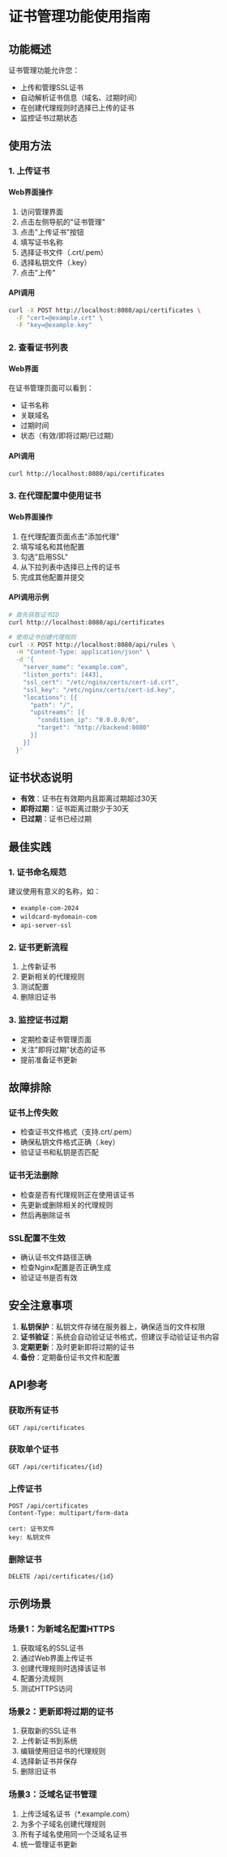 # 证书管理功能使用指南

## 功能概述

证书管理功能允许您：
- 上传和管理SSL证书
- 自动解析证书信息（域名、过期时间）
- 在创建代理规则时选择已上传的证书
- 监控证书过期状态

## 使用方法

### 1. 上传证书

#### Web界面操作
1. 访问管理界面
2. 点击左侧导航的"证书管理"
3. 点击"上传证书"按钮
4. 填写证书名称
5. 选择证书文件（.crt/.pem）
6. 选择私钥文件（.key）
7. 点击"上传"

#### API调用
```bash
curl -X POST http://localhost:8080/api/certificates \
  -F "cert=@example.crt" \
  -F "key=@example.key"
```

### 2. 查看证书列表

#### Web界面
在证书管理页面可以看到：
- 证书名称
- 关联域名
- 过期时间
- 状态（有效/即将过期/已过期）

#### API调用
```bash
curl http://localhost:8080/api/certificates
```

### 3. 在代理配置中使用证书

#### Web界面操作
1. 在代理配置页面点击"添加代理"
2. 填写域名和其他配置
3. 勾选"启用SSL"
4. 从下拉列表中选择已上传的证书
5. 完成其他配置并提交

#### API调用示例
```bash
# 首先获取证书ID
curl http://localhost:8080/api/certificates

# 使用证书创建代理规则
curl -X POST http://localhost:8080/api/rules \
  -H "Content-Type: application/json" \
  -d '{
    "server_name": "example.com",
    "listen_ports": [443],
    "ssl_cert": "/etc/nginx/certs/cert-id.crt",
    "ssl_key": "/etc/nginx/certs/cert-id.key",
    "locations": [{
      "path": "/",
      "upstreams": [{
        "condition_ip": "0.0.0.0/0",
        "target": "http://backend:8080"
      }]
    }]
  }'
```

## 证书状态说明

- **有效**：证书在有效期内且距离过期超过30天
- **即将过期**：证书距离过期少于30天
- **已过期**：证书已经过期

## 最佳实践

### 1. 证书命名规范
建议使用有意义的名称，如：
- `example-com-2024`
- `wildcard-mydomain-com`
- `api-server-ssl`

### 2. 证书更新流程
1. 上传新证书
2. 更新相关的代理规则
3. 测试配置
4. 删除旧证书

### 3. 监控证书过期
- 定期检查证书管理页面
- 关注"即将过期"状态的证书
- 提前准备证书更新

## 故障排除

### 证书上传失败
- 检查证书文件格式（支持.crt/.pem）
- 确保私钥文件格式正确（.key）
- 验证证书和私钥是否匹配

### 证书无法删除
- 检查是否有代理规则正在使用该证书
- 先更新或删除相关的代理规则
- 然后再删除证书

### SSL配置不生效
- 确认证书文件路径正确
- 检查Nginx配置是否正确生成
- 验证证书是否有效

## 安全注意事项

1. **私钥保护**：私钥文件存储在服务器上，确保适当的文件权限
2. **证书验证**：系统会自动验证证书格式，但建议手动验证证书内容
3. **定期更新**：及时更新即将过期的证书
4. **备份**：定期备份证书文件和配置

## API参考

### 获取所有证书
```
GET /api/certificates
```

### 获取单个证书
```
GET /api/certificates/{id}
```

### 上传证书
```
POST /api/certificates
Content-Type: multipart/form-data

cert: 证书文件
key: 私钥文件
```

### 删除证书
```
DELETE /api/certificates/{id}
```

## 示例场景

### 场景1：为新域名配置HTTPS
1. 获取域名的SSL证书
2. 通过Web界面上传证书
3. 创建代理规则时选择该证书
4. 配置分流规则
5. 测试HTTPS访问

### 场景2：更新即将过期的证书
1. 获取新的SSL证书
2. 上传新证书到系统
3. 编辑使用旧证书的代理规则
4. 选择新证书并保存
5. 删除旧证书

### 场景3：泛域名证书管理
1. 上传泛域名证书（*.example.com）
2. 为多个子域名创建代理规则
3. 所有子域名使用同一个泛域名证书
4. 统一管理证书更新